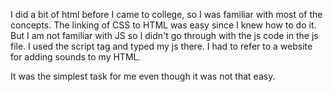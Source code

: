 I did a bit of html before I came to college, so I was familiar with most of the concepts. 
The linking of CSS to HTML was easy since I knew how to do it. But I am not familiar with JS so I didn't go through with the js code in the 
js file. I used the script tag and typed my js there. I had to refer to a website for adding sounds to my HTML. 

It was the simplest task for me even though it was not that easy. 
